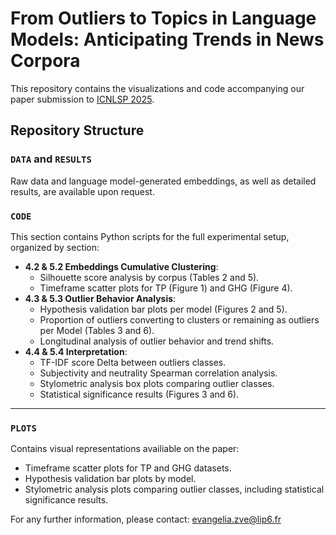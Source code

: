 # From Outliers to Topics in Language Models: Anticipating Trends in News Corpora

This repository contains the visualizations and code accompanying our paper submission to [ICNLSP 2025](https://www.icnlsp.org/2025welcome/). 

## Repository Structure

### `DATA` and `RESULTS`

Raw data and language model-generated embeddings, as well as detailed results, are available upon request.

### `CODE`
This section contains Python scripts for the full experimental setup, organized by section:
- **4.2 & 5.2 Embeddings Cumulative Clustering**:
  - Silhouette score analysis by corpus (Tables 2 and 5).
  - Timeframe scatter plots for TP (Figure 1) and GHG (Figure 4).
- **4.3 & 5.3 Outlier Behavior Analysis**:
  - Hypothesis validation bar plots per model (Figures 2 and 5).
  - Proportion of outliers converting to clusters or remaining as outliers per Model (Tables 3 and 6).
  - Longitudinal analysis of outlier behavior and trend shifts.
- **4.4 & 5.4 Interpretation**:
  - TF-IDF score Delta between outliers classes.
  - Subjectivity and neutrality Spearman correlation analysis.
  - Stylometric analysis box plots comparing outlier classes.
  - Statistical significance results (Figures 3 and 6).

---

### `PLOTS`
Contains visual representations availiable on the paper:
- Timeframe scatter plots for TP and GHG datasets.
- Hypothesis validation bar plots by model.
- Stylometric analysis plots comparing outlier classes, including statistical significance results.


For any further information, please contact: evangelia.zve@lip6.fr
